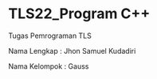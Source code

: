 # TLS22_Program C++
<p>Tugas Pemrograman TLS</p> 
<p>Nama Lengkap  : Jhon Samuel Kudadiri</p> 
<p>Nama Kelompok : Gauss</p>
